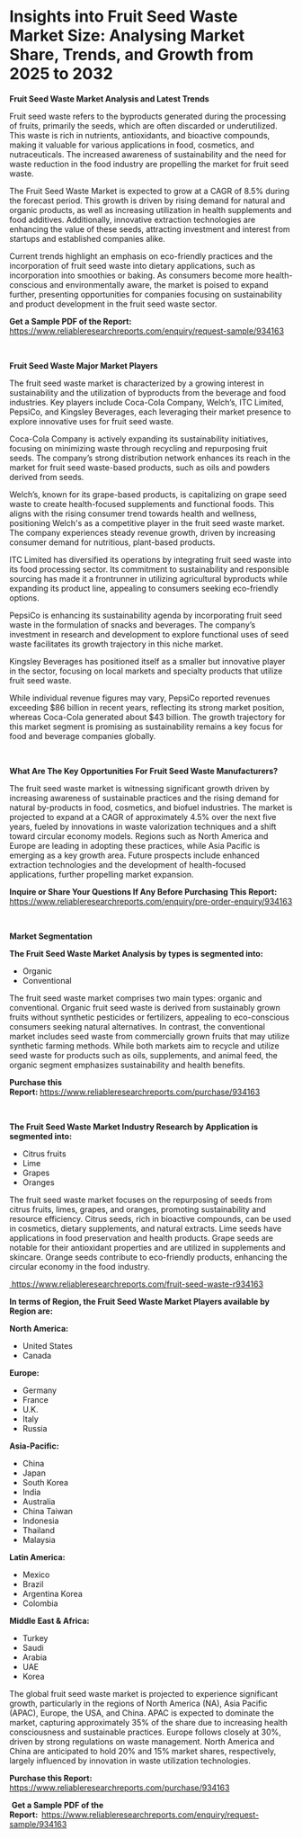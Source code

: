 <p><h1>Insights into Fruit Seed Waste Market Size: Analysing Market Share, Trends, and Growth from 2025 to 2032</h1></p><p><strong>Fruit Seed Waste Market Analysis and Latest Trends</strong></p>
<p><p>Fruit seed waste refers to the byproducts generated during the processing of fruits, primarily the seeds, which are often discarded or underutilized. This waste is rich in nutrients, antioxidants, and bioactive compounds, making it valuable for various applications in food, cosmetics, and nutraceuticals. The increased awareness of sustainability and the need for waste reduction in the food industry are propelling the market for fruit seed waste.</p><p>The Fruit Seed Waste Market is expected to grow at a CAGR of 8.5% during the forecast period. This growth is driven by rising demand for natural and organic products, as well as increasing utilization in health supplements and food additives. Additionally, innovative extraction technologies are enhancing the value of these seeds, attracting investment and interest from startups and established companies alike. </p><p>Current trends highlight an emphasis on eco-friendly practices and the incorporation of fruit seed waste into dietary applications, such as incorporation into smoothies or baking. As consumers become more health-conscious and environmentally aware, the market is poised to expand further, presenting opportunities for companies focusing on sustainability and product development in the fruit seed waste sector.</p></p>
<p><strong>Get a Sample PDF of the Report:&nbsp;</strong> <a href="https://www.reliableresearchreports.com/enquiry/request-sample/934163?utm_campaign=2269&utm_medium=2&utm_source=Github&utm_content=ia&utm_term=18042025&utm_id=fruit-seed-waste">https://www.reliableresearchreports.com/enquiry/request-sample/934163</a></p>
<p>&nbsp;</p>
<p><strong>Fruit Seed Waste Major Market Players</strong></p>
<p><p>The fruit seed waste market is characterized by a growing interest in sustainability and the utilization of byproducts from the beverage and food industries. Key players include Coca-Cola Company, Welch’s, ITC Limited, PepsiCo, and Kingsley Beverages, each leveraging their market presence to explore innovative uses for fruit seed waste.</p><p>Coca-Cola Company is actively expanding its sustainability initiatives, focusing on minimizing waste through recycling and repurposing fruit seeds. The company’s strong distribution network enhances its reach in the market for fruit seed waste-based products, such as oils and powders derived from seeds.</p><p>Welch’s, known for its grape-based products, is capitalizing on grape seed waste to create health-focused supplements and functional foods. This aligns with the rising consumer trend towards health and wellness, positioning Welch's as a competitive player in the fruit seed waste market. The company experiences steady revenue growth, driven by increasing consumer demand for nutritious, plant-based products.</p><p>ITC Limited has diversified its operations by integrating fruit seed waste into its food processing sector. Its commitment to sustainability and responsible sourcing has made it a frontrunner in utilizing agricultural byproducts while expanding its product line, appealing to consumers seeking eco-friendly options.</p><p>PepsiCo is enhancing its sustainability agenda by incorporating fruit seed waste in the formulation of snacks and beverages. The company’s investment in research and development to explore functional uses of seed waste facilitates its growth trajectory in this niche market.</p><p>Kingsley Beverages has positioned itself as a smaller but innovative player in the sector, focusing on local markets and specialty products that utilize fruit seed waste.</p><p>While individual revenue figures may vary, PepsiCo reported revenues exceeding $86 billion in recent years, reflecting its strong market position, whereas Coca-Cola generated about $43 billion. The growth trajectory for this market segment is promising as sustainability remains a key focus for food and beverage companies globally.</p></p>
<p>&nbsp;</p>
<p><strong>What Are The Key Opportunities For Fruit Seed Waste Manufacturers?</strong></p>
<p><p>The fruit seed waste market is witnessing significant growth driven by increasing awareness of sustainable practices and the rising demand for natural by-products in food, cosmetics, and biofuel industries. The market is projected to expand at a CAGR of approximately 4.5% over the next five years, fueled by innovations in waste valorization techniques and a shift toward circular economy models. Regions such as North America and Europe are leading in adopting these practices, while Asia Pacific is emerging as a key growth area. Future prospects include enhanced extraction technologies and the development of health-focused applications, further propelling market expansion.</p></p>
<p><strong>Inquire or Share Your Questions If Any Before Purchasing This Report:</strong> <a href="https://www.reliableresearchreports.com/enquiry/pre-order-enquiry/934163?utm_campaign=2269&utm_medium=2&utm_source=Github&utm_content=ia&utm_term=18042025&utm_id=fruit-seed-waste">https://www.reliableresearchreports.com/enquiry/pre-order-enquiry/934163</a></p>
<p>&nbsp;</p>
<p><strong>Market Segmentation</strong></p>
<p><strong>The Fruit Seed Waste Market Analysis by types is segmented into:</strong></p>
<p><ul><li>Organic</li><li>Conventional</li></ul></p>
<p><p>The fruit seed waste market comprises two main types: organic and conventional. Organic fruit seed waste is derived from sustainably grown fruits without synthetic pesticides or fertilizers, appealing to eco-conscious consumers seeking natural alternatives. In contrast, the conventional market includes seed waste from commercially grown fruits that may utilize synthetic farming methods. While both markets aim to recycle and utilize seed waste for products such as oils, supplements, and animal feed, the organic segment emphasizes sustainability and health benefits.</p></p>
<p><strong>Purchase this Report:&nbsp;</strong><a href="https://www.reliableresearchreports.com/purchase/934163?utm_campaign=2269&utm_medium=2&utm_source=Github&utm_content=ia&utm_term=18042025&utm_id=fruit-seed-waste">https://www.reliableresearchreports.com/purchase/934163</a></p>
<p>&nbsp;</p>
<p><strong>The Fruit Seed Waste Market Industry Research by Application is segmented into:</strong></p>
<p><ul><li>Citrus fruits</li><li>Lime</li><li>Grapes</li><li>Oranges</li></ul></p>
<p><p>The fruit seed waste market focuses on the repurposing of seeds from citrus fruits, limes, grapes, and oranges, promoting sustainability and resource efficiency. Citrus seeds, rich in bioactive compounds, can be used in cosmetics, dietary supplements, and natural extracts. Lime seeds have applications in food preservation and health products. Grape seeds are notable for their antioxidant properties and are utilized in supplements and skincare. Orange seeds contribute to eco-friendly products, enhancing the circular economy in the food industry.</p></p>
<p><a href="https://www.reliableresearchreports.com/fruit-seed-waste-r934163?utm_campaign=2269&utm_medium=2&utm_source=Github&utm_content=ia&utm_term=18042025&utm_id=fruit-seed-waste">&nbsp;https://www.reliableresearchreports.com/fruit-seed-waste-r934163</a></p>
<p><strong>In terms of Region, the Fruit Seed Waste Market Players available by Region are:</strong></p>
<p>
    <p> <strong> North America: </strong>
        <ul>
            <li>United States</li>
            <li>Canada</li>
        </ul>
        </p> 
    <p> <strong> Europe: </strong>
        <ul>
            <li>Germany</li>
            <li>France</li>
            <li>U.K.</li>
            <li>Italy</li>
            <li>Russia</li>
        </ul>
        </p> 
    <p> <strong> Asia-Pacific: </strong>
        <ul>
            <li>China</li>
            <li>Japan</li>
            <li>South Korea</li>
            <li>India</li>
            <li>Australia</li>
            <li>China Taiwan</li>
            <li>Indonesia</li>
            <li>Thailand</li>
            <li>Malaysia</li>
        </ul>
        </p> 
    <p> <strong> Latin America: </strong>
        <ul>
            <li>Mexico</li>
            <li>Brazil</li>
            <li>Argentina Korea</li>
            <li>Colombia</li>
        </ul>
        </p> 
    <p> <strong> Middle East & Africa: </strong>
        <ul>
            <li>Turkey</li>
            <li>Saudi</li>
            <li>Arabia</li>
            <li>UAE</li>
            <li>Korea</li>
        </ul>
    </p>
    </p>
<p><p>The global fruit seed waste market is projected to experience significant growth, particularly in the regions of North America (NA), Asia Pacific (APAC), Europe, the USA, and China. APAC is expected to dominate the market, capturing approximately 35% of the share due to increasing health consciousness and sustainable practices. Europe follows closely at 30%, driven by strong regulations on waste management. North America and China are anticipated to hold 20% and 15% market shares, respectively, largely influenced by innovation in waste utilization technologies.</p></p>
<p><strong>Purchase this Report: </strong><a href="https://www.reliableresearchreports.com/purchase/934163?utm_campaign=2269&utm_medium=2&utm_source=Github&utm_content=ia&utm_term=18042025&utm_id=fruit-seed-waste">https://www.reliableresearchreports.com/purchase/934163</a></p>
<p>&nbsp;<strong>Get a Sample PDF of the Report:&nbsp;&nbsp;</strong><a href="https://www.reliableresearchreports.com/enquiry/request-sample/934163?utm_campaign=2269&utm_medium=2&utm_source=Github&utm_content=ia&utm_term=18042025&utm_id=fruit-seed-waste">https://www.reliableresearchreports.com/enquiry/request-sample/934163</a></p>
<p><strong></strong></p>
<p><p></p><p></p><p></p></p>